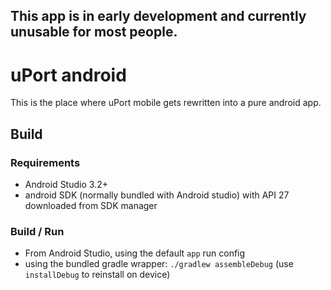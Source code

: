 ## This app is in early development and currently unusable for most people. ##

uPort android
=============

This is the place where uPort mobile gets rewritten into a pure android app.

## Build

### Requirements

* Android Studio 3.2+
* android SDK (normally bundled with Android studio) with API 27 downloaded from SDK manager


### Build / Run

* From Android Studio, using the default `app` run config
* using the bundled gradle wrapper:
    `./gradlew assembleDebug` (use `installDebug` to reinstall on device)

